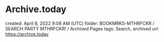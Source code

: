 # Archive.today

created: April 8, 2022 9:08 AM (UTC)
folder: BOOKMRKS-MTHRFCKR / SEARCH PARTY MTHRFCKR! / Archived Pages
tags: Search, archived
url: https://archive.today